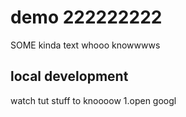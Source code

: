  # demo 222222222

 SOME kinda text whooo knowwwws
 ## local development

 watch tut stuff to knoooow
 1.open googl
